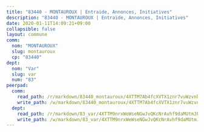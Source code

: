 ```yaml
---
title: "83440 - MONTAUROUX | Entraide, Annonces, Initiatives"
description: "83440 - MONTAUROUX | Entraide, Annonces, Initiatives"
date: 2020-01-11T14:09:21+09:00
collapsible: false
layout: commune
comm:
  nom: "MONTAUROUX"
  slug: montauroux
  cp: "83440"
dept:
  nom: "Var"
  slug: var
  num: "83"
peerpad:
  comm:
    read_path: /r/markdown/83440_montauroux/4XTTM7Ab4fcXVTX1znr7vuWzvnbpm7YXoYudxaLk22rAJDzGX
    write_path: /w/markdown/83440_montauroux/4XTTM7Ab4fcXVTX1znr7vuWzvnbpm7YXoYudxaLk22rAJDzGX-K3TgTeGsFKLry96CXbHJnFBxFf6Y4J3k7WvrcQqwHANfZp9LY9Ny4m9t4t6mJCsv9Az82Bujy34GCfF7PnZgR5dn8SgjGucnAg3MiaY4DA7qp4GGo8t64gJgJLCEF9tZT8GF2meX
  dept:
    read_path: /r/markdown/83_var/4XTTM9nrxWeWseNGwJvQKcNrAvhf9daMUtmJFyuTCRVRxiQhJ
    write_path: /w/markdown/83_var/4XTTM9nrxWeWseNGwJvQKcNrAvhf9daMUtmJFyuTCRVRxiQhJ-K3TgTkbV5EeE5ztheh8tn4MGBxq8r8BVQdiSVrn3rAQKUfBUzy1SpnL7kiXYD24VhE1ooCba4S1a12268DXaVL5Dh1W3oDQu8Yj58kjUk3PAVaf4GwZWkisJBFW5Z6TWnf5Ads7a
---
```



